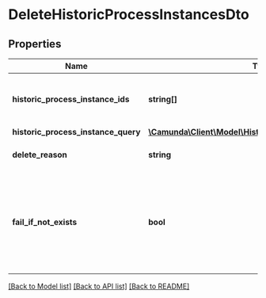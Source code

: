 # DeleteHistoricProcessInstancesDto

## Properties
Name | Type | Description | Notes
------------ | ------------- | ------------- | -------------
**historic_process_instance_ids** | **string[]** | A list historic process instance ids to delete. | [optional] 
**historic_process_instance_query** | [**\Camunda\Client\Model\HistoricProcessInstanceQueryDto**](HistoricProcessInstanceQueryDto.md) |  | [optional] 
**delete_reason** | **string** | A string with delete reason. | [optional] 
**fail_if_not_exists** | **bool** | If set to &#x60;false&#x60;, the request will still be successful if one ore more of the process ids are not found. | [optional] 

[[Back to Model list]](../../README.md#documentation-for-models) [[Back to API list]](../../README.md#documentation-for-api-endpoints) [[Back to README]](../../README.md)

